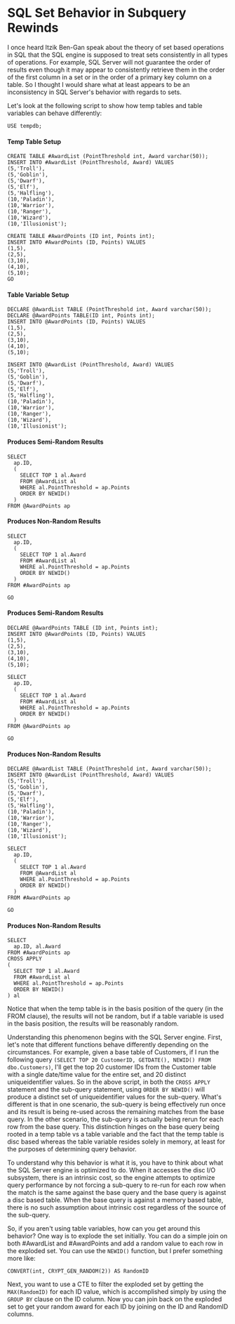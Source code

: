 # SQL Set Behavior in Subquery Rewinds

I once heard Itzik Ben-Gan speak about the theory of set based operations in SQL that the SQL engine is supposed to treat sets consistently in all types of operations. For example, SQL Server will not guarantee the order of results even though it may appear to consistently retrieve them in the order of the first column in a set or in the order of a primary key column on a table.  So I thought I would share what at least appears to be an inconsistency in SQL Server's behavior with regards to sets.

Let's look at the following script to show how temp tables and table variables can behave differently:

```tsql
USE tempdb;
```

#### Temp Table Setup
```tsql
CREATE TABLE #AwardList (PointThreshold int, Award varchar(50));
INSERT INTO #AwardList (PointThreshold, Award) VALUES
(5,'Troll'),
(5,'Goblin'),
(5,'Dwarf'),
(5,'Elf'),
(5,'Halfling'),
(10,'Paladin'),
(10,'Warrior'),
(10,'Ranger'),
(10,'Wizard'),
(10,'Illusionist');

CREATE TABLE #AwardPoints (ID int, Points int);
INSERT INTO #AwardPoints (ID, Points) VALUES
(1,5),
(2,5),
(3,10),
(4,10),
(5,10);
GO
```

#### Table Variable Setup
```tsql
DECLARE @AwardList TABLE (PointThreshold int, Award varchar(50));
DECLARE @AwardPoints TABLE(ID int, Points int);
INSERT INTO @AwardPoints (ID, Points) VALUES
(1,5),
(2,5),
(3,10),
(4,10),
(5,10);

INSERT INTO @AwardList (PointThreshold, Award) VALUES
(5,'Troll'),
(5,'Goblin'),
(5,'Dwarf'),
(5,'Elf'),
(5,'Halfling'),
(10,'Paladin'),
(10,'Warrior'),
(10,'Ranger'),
(10,'Wizard'),
(10,'Illusionist');

```

#### Produces Semi-Random Results
```tsql
SELECT
  ap.ID,
  (
    SELECT TOP 1 al.Award
    FROM @AwardList al
    WHERE al.PointThreshold = ap.Points
    ORDER BY NEWID()
  )
FROM @AwardPoints ap
```

#### Produces Non-Random Results
```tsql
SELECT
  ap.ID,
  (
    SELECT TOP 1 al.Award
    FROM #AwardList al
    WHERE al.PointThreshold = ap.Points
    ORDER BY NEWID()
  )
FROM #AwardPoints ap

GO
```

#### Produces Semi-Random Results
```tsql
DECLARE @AwardPoints TABLE (ID int, Points int);
INSERT INTO @AwardPoints (ID, Points) VALUES
(1,5),
(2,5),
(3,10),
(4,10),
(5,10);

SELECT
  ap.ID,
  (
    SELECT TOP 1 al.Award
    FROM #AwardList al
    WHERE al.PointThreshold = ap.Points
    ORDER BY NEWID()
  )
FROM @AwardPoints ap

GO
```

#### Produces Non-Random Results
```tsql
DECLARE @AwardList TABLE (PointThreshold int, Award varchar(50));
INSERT INTO @AwardList (PointThreshold, Award) VALUES
(5,'Troll'),
(5,'Goblin'),
(5,'Dwarf'),
(5,'Elf'),
(5,'Halfling'),
(10,'Paladin'),
(10,'Warrior'),
(10,'Ranger'),
(10,'Wizard'),
(10,'Illusionist');

SELECT
  ap.ID,
  (
    SELECT TOP 1 al.Award
    FROM @AwardList al
    WHERE al.PointThreshold = ap.Points
    ORDER BY NEWID()
  )
FROM #AwardPoints ap

GO
```

#### Produces Non-Random Results
```tsql
SELECT
  ap.ID, al.Award
FROM #AwardPoints ap
CROSS APPLY
(
  SELECT TOP 1 al.Award
  FROM #AwardList al
  WHERE al.PointThreshold = ap.Points
  ORDER BY NEWID()
) al
```

Notice that when the temp table is in the basis position of the query (in the FROM clause), the results will not be random, but if a table variable is used in the basis position, the results will be reasonably random.

Understanding this phenomenon begins with the SQL Server engine. First, let's note that different functions behave differently depending on the circumstances. For example, given a base table of Customers, if I run the following query `(SELECT TOP 20 CustomerID, GETDATE(), NEWID() FROM dbo.Customers)`, I'll get the top 20 customer IDs from the Customer table with a single date/time value for the entire set, and 20 distinct uniqueidentifier values.
So in the above script, in both the `CROSS APPLY` statement and the sub-query statement, using `ORDER BY NEWID()` will produce a distinct set of uniqueidentifier values for the sub-query.  What's different is that in one scenario, the sub-query is being effectively run once and its result is being re-used across the remaining matches from the base query.  In the other scenario, the sub-query is actually being rerun for each row from the base query.  This distinction hinges on the base query being rooted in a temp table vs a table variable and the fact that the temp table is disc based whereas the table variable resides solely in memory, at least for the purposes of determining query behavior.

To understand why this behavior is what it is, you have to think about what the SQL Server engine is optimized to do.  When it accesses the disc I/O subsystem, there is an intrinsic cost, so the engine attempts to optimize query performance by not forcing a sub-query to re-run for each row when the match is the same against the base query and the base query is against a disc based table.  When the base query is against a memory based table, there is no such assumption about intrinsic cost regardless of the source of the sub-query.

So, if you aren't using table variables, how can you get around this behavior?
One way is to explode the set initially.  You can do a simple join on both #AwardList and #AwardPoints and add a random value to each row in the exploded set.  You can use the `NEWID()` function, but I prefer something more like:

`CONVERT(int, CRYPT_GEN_RANDOM(2)) AS RandomID`

Next, you want to use a CTE to filter the exploded set by getting the `MAX(RandomID)` for each ID value, which is accomplished simply by using the `GROUP BY` clause on the ID column.  Now you can join back on the exploded set to get your random award for each ID by joining on the ID and RandomID columns.
